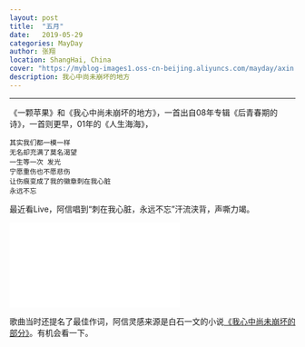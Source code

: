 ```yaml
---
layout: post
title:  "五月"
date:   2019-05-29
categories: MayDay
author: 张翔
location: ShangHai, China
cover: "https://myblog-images1.oss-cn-beijing.aliyuncs.com/mayday/axin.png"
description: 我心中尚未崩坏的地方
---
```

---

《一颗苹果》和《我心中尚未崩坏的地方》，一首出自08年专辑《后青春期的诗》，一首则更早，01年的《人生海海》，

```
其实我们都一模一样 
无名却充满了莫名渴望
一生等一次 发光
宁愿重伤也不愿悲伤 
让伤痕变成了我的徽章刺在我心脏 
永远不忘
```

最近看Live，阿信唱到“刺在我心脏，永远不忘”汗流浃背，声嘶力竭。

<iframe src="//player.bilibili.com/player.html?aid=592151&cid=874952&page=2" scrolling="no" border="0" frameborder="no" framespacing="0" allowfullscreen="true"> </iframe>

歌曲当时还提名了最佳作词，阿信灵感来源是白石一文的小说[《我心中尚未崩坏的部分》](https://book.douban.com/subject/24319078/)。有机会看一下。









